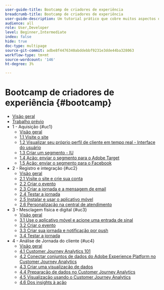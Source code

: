 ```yaml
---
user-guide-title: Bootcamp de criadores de experiência
breadcrumb-title: Bootcamp de criadores de experiência
user-guide-description: Um tutorial prático que cobre muitos aspectos do Adobe Experience Platform.
audience: all
role: User,Developer
level: Beginner,Intermediate
index: false
hide: true
doc-type: multipage
source-git-commit: adbe8f4476340abddebbf9231e3dde44ba328063
workflow-type: tm+mt
source-wordcount: '146'
ht-degree: 3%

---
```



# Bootcamp de criadores de experiência {#bootcamp}

+ [Visão geral](/help/bootcamp/overview.md)
+ [Trabalho prévio](/help/bootcamp/prework.md)
+ 1 - Aquisição {#uc1}
   + [Visão geral](/help/bootcamp/uc/uc1/uc1.md)
   + [1.1 Visite o site](/help/bootcamp/uc/uc1/ex1.md)
   + [1.2 Visualizar seu próprio perfil de cliente em tempo real - Interface do usuário](/help/bootcamp/uc/uc1/ex2.md)
   + [1.3 Criar um segmento - IU](/help/bootcamp/uc/uc1/ex3.md)
   + [1.4 Ação: enviar o segmento para o Adobe Target](/help/bootcamp/uc/uc1/ex4.md)
   + [1.5 Ação: enviar o segmento para o Facebook](/help/bootcamp/uc/uc1/ex5.md)
+ 2 - Registro e integração {#uc2}
   + [Visão geral](/help/bootcamp/uc/uc2/uc2.md)
   + [2.1 Visite o site e crie sua conta](/help/bootcamp/uc/uc2/ex1.md)
   + [2.2 Criar o evento](/help/bootcamp/uc/uc2/ex2.md)
   + [2.3 Criar a jornada e a mensagem de email](/help/bootcamp/uc/uc2/ex3.md)
   + [2.4 Testar a jornada](/help/bootcamp/uc/uc2/ex4.md)
   + [2.5 Instalar e usar o aplicativo móvel](/help/bootcamp/uc/uc2/ex5.md)
   + [2.6 Personalização na central de atendimento](/help/bootcamp/uc/uc2/ex6.md)
+ 3 - Mesclagem física e digital {#uc3}
   + [Visão geral](/help/bootcamp/uc/uc3/uc3.md)
   + [3.1 Use o aplicativo móvel e acione uma entrada de sinal](/help/bootcamp/uc/uc3/ex1.md)
   + [3.2 Criar o evento](/help/bootcamp/uc/uc3/ex2.md)
   + [3.3 Criar sua jornada e notificação por push](/help/bootcamp/uc/uc3/ex3.md)
   + [3.4 Testar a jornada](/help/bootcamp/uc/uc3/ex4.md)
+ 4 - Análise de Jornada do cliente {#uc4}
   + [Visão geral](/help/bootcamp/uc/uc4/uc4.md)
   + [4.1 Customer Journey Analytics 101](/help/bootcamp/uc/uc4/ex1.md)
   + [4.2 Conectar conjuntos de dados do Adobe Experience Platform no Customer Journey Analytics](/help/bootcamp/uc/uc4/ex2.md)
   + [4.3 Criar uma visualização de dados](/help/bootcamp/uc/uc4/ex3.md)
   + [4.4 Preparação de dados no Customer Journey Analytics](/help/bootcamp/uc/uc4/ex4.md)
   + [4.5 Visualização usando o Customer Journey Analytics](/help/bootcamp/uc/uc4/ex5.md)
   + [4.6 Dos insights à ação](/help/bootcamp/uc/uc4/ex6.md)
